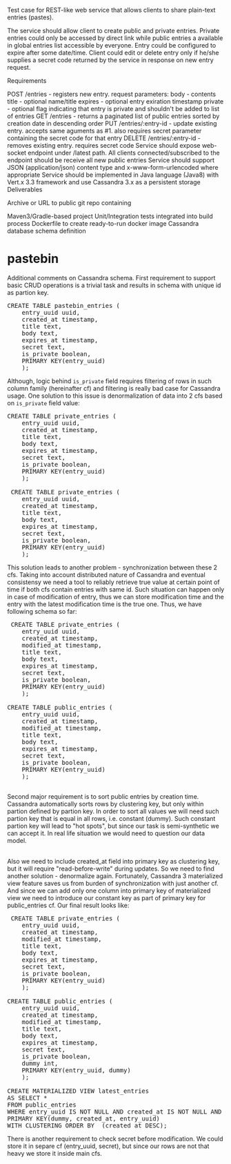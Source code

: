 Test case for REST-like web service that allows clients to share plain-text entries (pastes).

The service should allow client to create public and private entries. Private entries could only be accessed by direct link while public entries a available in global entries list accessible by everyone. Entry could be configured to expire after some date/time. Client could edit or delete entry only if he/she supplies a secret code returned by the service in response on new entry request.

Requirements

POST /entries - registers new entry. request parameters:
body - contents
title - optional name/title
expires - optional entry exiration timestamp
private - optional flag indicating that entry is private and shouldn't be added to list of entries
GET /entries - returns a paginated list of public entries sorted by creation date in descending order
PUT /entries/:entry-id - update existing entry. accepts same aguments as #1. also requires secret parameter containing the secret code for that entry
DELETE /entries/:entry-id - removes existing entry. requires secret code
Service should expose web-socket endpoint under /latest path. All clients connected/subscribed to the endpoint should be receive all new public entries
Service should support JSON (application/json) content type and x-www-form-urlencoded where appropriate
Service should be implemented in Java language (Java8) with Vert.x 3.3 framework and use Cassandra 3.x as a persistent storage
Deliverables

Archive or URL to public git repo containing

Maven3/Gradle-based project
Unit/Integration tests integrated into build process
Dockerfile to create ready-to-run docker image
Cassandra database schema definition

# pastebin

Additional comments on Cassandra schema.
First requirement to support basic CRUD operations is a trivial task and results in schema with unique id as partion key.

<pre>
CREATE TABLE pastebin_entries (
    entry_uuid uuid,
    created_at timestamp,
    title text,
    body text,
    expires_at timestamp,
    secret text,
    is_private boolean,
    PRIMARY KEY(entry_uuid)
    );
</pre>
Although, logic behind `is_private` field requires filtering of rows in such column family (hereinafter cf) 
and filtering is really bad case for Cassandra usage.
One solution to this issue is denormalization of data into 2 cfs based on `is_private` field value:

<pre>
CREATE TABLE private_entries (
    entry_uuid uuid,
    created_at timestamp,
    title text,
    body text,
    expires_at timestamp,
    secret text,
    is_private boolean,
    PRIMARY KEY(entry_uuid)
    );
    
 CREATE TABLE private_entries (
    entry_uuid uuid,
    created_at timestamp,
    title text,
    body text,
    expires_at timestamp,
    secret text,
    is_private boolean,
    PRIMARY KEY(entry_uuid)
    );  
</pre> 
 This solution leads to another problem - synchronization between these 2 cfs. 
 Taking into account distributed nature of Cassandra and eventual consistensy we need 
 a tool to reliably retrieve true value at certain point of time if both cfs contain entries with same id.
 Such situation can happen only in case of modification of entry, thus we can store modification time and the entry with the latest
 modification time is the true one. Thus, we have following schema so far:

<pre>
 CREATE TABLE private_entries (
    entry_uuid uuid,
    created_at timestamp,
    modified_at timestamp,
    title text,
    body text,
    expires_at timestamp,
    secret text,
    is_private boolean,
    PRIMARY KEY(entry_uuid)
    );

CREATE TABLE public_entries (
    entry_uuid uuid,
    created_at timestamp,
    modified_at timestamp,
    title text,
    body text,
    expires_at timestamp,
    secret text,
    is_private boolean,
    PRIMARY KEY(entry_uuid)
    );
 </pre>
  Second major requirement is to sort public entries by creation time. Cassandra automatically sorts rows by clustering key,
 but only within partion defined by partion key. In order to sort all values we will need such partion key that is equal in
 all rows, i.e. constant (dummy). Such constant partion key will lead to "hot spots", but since our task is semi-synthetic
 we can accept it. In real life situation we would need to question our data model. 
 
 <br/>  Also we need to include created_at field into primary key as clustering key, 
 but it will require 
 "read-before-write" during updates. So we need to find another solution - denormalize again. 
 Fortunately, Cassandra 3 materialized view feature saves us from burden of synchronization with just another cf. And since
 we can add only one column into primary key of materialized view we need to introduce our constant key as part of 
 primary key for public_entries cf. Our final result looks like:
 <pre>
 CREATE TABLE private_entries (
    entry_uuid uuid,
    created_at timestamp,
    modified_at timestamp,
    title text,
    body text,
    expires_at timestamp,
    secret text,
    is_private boolean,
    PRIMARY KEY(entry_uuid)
    );

CREATE TABLE public_entries (
    entry_uuid uuid,
    created_at timestamp,
    modified_at timestamp,
    title text,
    body text,
    expires_at timestamp,
    secret text,
    is_private boolean,
    dummy int,
    PRIMARY KEY(entry_uuid, dummy)
    );

CREATE MATERIALIZED VIEW latest_entries
AS SELECT *
FROM public_entries
WHERE entry_uuid IS NOT NULL AND created_at IS NOT NULL AND dummy IS NOT NULL
PRIMARY KEY(dummy, created_at, entry_uuid)
WITH CLUSTERING ORDER BY  (created_at DESC);
</pre>

There is another requirement to check secret before modification. We could store it in separe cf (entry_uuid, secret), 
but since our rows are not that heavy we store it inside main cfs.
